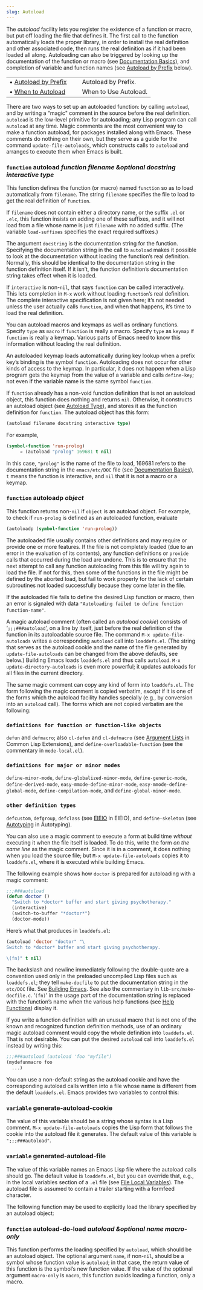 ```yaml
---
slug: Autoload
---
```


The *autoload* facility lets you register the existence of a function or macro, but put off loading the file that defines it. The first call to the function automatically loads the proper library, in order to install the real definition and other associated code, then runs the real definition as if it had been loaded all along. Autoloading can also be triggered by looking up the documentation of the function or macro (see [Documentation Basics](Documentation-Basics)), and completion of variable and function names (see [Autoload by Prefix](Autoload-by-Prefix) below).

|                                            |    |                       |
| :----------------------------------------- | -- | :-------------------- |
| • [Autoload by Prefix](Autoload-by-Prefix) |    | Autoload by Prefix.   |
| • [When to Autoload](When-to-Autoload)     |    | When to Use Autoload. |

There are two ways to set up an autoloaded function: by calling `autoload`, and by writing a “magic" comment in the source before the real definition. `autoload` is the low-level primitive for autoloading; any Lisp program can call `autoload` at any time. Magic comments are the most convenient way to make a function autoload, for packages installed along with Emacs. These comments do nothing on their own, but they serve as a guide for the command `update-file-autoloads`, which constructs calls to `autoload` and arranges to execute them when Emacs is built.

### <span className="tag function">`function`</span> **autoload** *function filename \&optional docstring interactive type*

This function defines the function (or macro) named `function` so as to load automatically from `filename`. The string `filename` specifies the file to load to get the real definition of `function`.

If `filename` does not contain either a directory name, or the suffix `.el` or `.elc`, this function insists on adding one of these suffixes, and it will not load from a file whose name is just `filename` with no added suffix. (The variable `load-suffixes` specifies the exact required suffixes.)

The argument `docstring` is the documentation string for the function. Specifying the documentation string in the call to `autoload` makes it possible to look at the documentation without loading the function’s real definition. Normally, this should be identical to the documentation string in the function definition itself. If it isn’t, the function definition’s documentation string takes effect when it is loaded.

If `interactive` is non-`nil`, that says `function` can be called interactively. This lets completion in `M-x` work without loading `function`’s real definition. The complete interactive specification is not given here; it’s not needed unless the user actually calls `function`, and when that happens, it’s time to load the real definition.

You can autoload macros and keymaps as well as ordinary functions. Specify `type` as `macro` if `function` is really a macro. Specify `type` as `keymap` if `function` is really a keymap. Various parts of Emacs need to know this information without loading the real definition.

An autoloaded keymap loads automatically during key lookup when a prefix key’s binding is the symbol `function`. Autoloading does not occur for other kinds of access to the keymap. In particular, it does not happen when a Lisp program gets the keymap from the value of a variable and calls `define-key`; not even if the variable name is the same symbol `function`.

If `function` already has a non-void function definition that is not an autoload object, this function does nothing and returns `nil`. Otherwise, it constructs an autoload object (see [Autoload Type](Autoload-Type)), and stores it as the function definition for `function`. The autoload object has this form:

```lisp
(autoload filename docstring interactive type)
```

For example,

```lisp
(symbol-function 'run-prolog)
     ⇒ (autoload "prolog" 169681 t nil)
```

In this case, `"prolog"` is the name of the file to load, 169681 refers to the documentation string in the `emacs/etc/DOC` file (see [Documentation Basics](Documentation-Basics)), `t` means the function is interactive, and `nil` that it is not a macro or a keymap.

### <span className="tag function">`function`</span> **autoloadp** *object*

This function returns non-`nil` if `object` is an autoload object. For example, to check if `run-prolog` is defined as an autoloaded function, evaluate

```lisp
(autoloadp (symbol-function 'run-prolog))
```

The autoloaded file usually contains other definitions and may require or provide one or more features. If the file is not completely loaded (due to an error in the evaluation of its contents), any function definitions or `provide` calls that occurred during the load are undone. This is to ensure that the next attempt to call any function autoloading from this file will try again to load the file. If not for this, then some of the functions in the file might be defined by the aborted load, but fail to work properly for the lack of certain subroutines not loaded successfully because they come later in the file.

If the autoloaded file fails to define the desired Lisp function or macro, then an error is signaled with data `"Autoloading failed to define function function-name"`.

A magic autoload comment (often called an *autoload cookie*) consists of ‘`;;;###autoload`’, on a line by itself, just before the real definition of the function in its autoloadable source file. The command `M-x update-file-autoloads` writes a corresponding `autoload` call into `loaddefs.el`. (The string that serves as the autoload cookie and the name of the file generated by `update-file-autoloads` can be changed from the above defaults, see below.) Building Emacs loads `loaddefs.el` and thus calls `autoload`. `M-x update-directory-autoloads` is even more powerful; it updates autoloads for all files in the current directory.

The same magic comment can copy any kind of form into `loaddefs.el`. The form following the magic comment is copied verbatim, *except* if it is one of the forms which the autoload facility handles specially (e.g., by conversion into an `autoload` call). The forms which are not copied verbatim are the following:

### <span className="tag definitionsforfunctionorfunction-likeobjects">`definitions for function or function-like objects`</span>

`defun` and `defmacro`; also `cl-defun` and `cl-defmacro` (see [Argument Lists](https://www.gnu.org/software/emacs/manual/html_mono/cl.html#Argument-Lists) in Common Lisp Extensions), and `define-overloadable-function` (see the commentary in `mode-local.el`).

### <span className="tag definitionsformajororminormodes">`definitions for major or minor modes`</span>

`define-minor-mode`, `define-globalized-minor-mode`, `define-generic-mode`, `define-derived-mode`, `easy-mmode-define-minor-mode`, `easy-mmode-define-global-mode`, `define-compilation-mode`, and `define-global-minor-mode`.

### <span className="tag otherdefinitiontypes">`other definition types`</span>

`defcustom`, `defgroup`, `defclass` (see [EIEIO](https://www.gnu.org/software/emacs/manual/html_mono/eieio.html#Top) in EIEIO), and `define-skeleton` (see [Autotyping](https://www.gnu.org/software/emacs/manual/html_mono/autotype.html#Top) in Autotyping).

You can also use a magic comment to execute a form at build time *without* executing it when the file itself is loaded. To do this, write the form *on the same line* as the magic comment. Since it is in a comment, it does nothing when you load the source file; but `M-x update-file-autoloads` copies it to `loaddefs.el`, where it is executed while building Emacs.

The following example shows how `doctor` is prepared for autoloading with a magic comment:

```lisp
;;;###autoload
(defun doctor ()
  "Switch to *doctor* buffer and start giving psychotherapy."
  (interactive)
  (switch-to-buffer "*doctor*")
  (doctor-mode))
```

Here’s what that produces in `loaddefs.el`:

```lisp
(autoload 'doctor "doctor" "\
Switch to *doctor* buffer and start giving psychotherapy.

\(fn)" t nil)
```

The backslash and newline immediately following the double-quote are a convention used only in the preloaded uncompiled Lisp files such as `loaddefs.el`; they tell `make-docfile` to put the documentation string in the `etc/DOC` file. See [Building Emacs](Building-Emacs). See also the commentary in `lib-src/make-docfile.c`. ‘`(fn)`’ in the usage part of the documentation string is replaced with the function’s name when the various help functions (see [Help Functions](Help-Functions)) display it.

If you write a function definition with an unusual macro that is not one of the known and recognized function definition methods, use of an ordinary magic autoload comment would copy the whole definition into `loaddefs.el`. That is not desirable. You can put the desired `autoload` call into `loaddefs.el` instead by writing this:

```lisp
;;;###autoload (autoload 'foo "myfile")
(mydefunmacro foo
  ...)
```

You can use a non-default string as the autoload cookie and have the corresponding autoload calls written into a file whose name is different from the default `loaddefs.el`. Emacs provides two variables to control this:

### <span className="tag variable">`variable`</span> **generate-autoload-cookie**

The value of this variable should be a string whose syntax is a Lisp comment. `M-x update-file-autoloads` copies the Lisp form that follows the cookie into the autoload file it generates. The default value of this variable is `";;;###autoload"`.

### <span className="tag variable">`variable`</span> **generated-autoload-file**

The value of this variable names an Emacs Lisp file where the autoload calls should go. The default value is `loaddefs.el`, but you can override that, e.g., in the local variables section of a `.el` file (see [File Local Variables](File-Local-Variables)). The autoload file is assumed to contain a trailer starting with a formfeed character.

The following function may be used to explicitly load the library specified by an autoload object:

### <span className="tag function">`function`</span> **autoload-do-load** *autoload \&optional name macro-only*

This function performs the loading specified by `autoload`, which should be an autoload object. The optional argument `name`, if non-`nil`, should be a symbol whose function value is `autoload`; in that case, the return value of this function is the symbol’s new function value. If the value of the optional argument `macro-only` is `macro`, this function avoids loading a function, only a macro.
